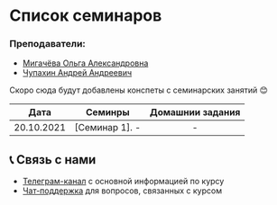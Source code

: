 # Список семинаров

### Преподаватели:
* [Мигачёва Ольга Александровна](https://teach-in.ru/lecturer/migacheva-oa)
* [Чупахин Андрей Андреевич](https://teach-in.ru/lecturer/chupahin-aa)

Скоро сюда будут добавлены конспеты с семинарских занятий 😊

|Дата| Семинры | Домашнии задания
|:----:|----|:----:|
| 20.10.2021 | [Семинар 1]. -| -|

## 📞 Связь с нами

* [Телеграм-канал](https://t.me/pythonmsu ) с основной информацией по курсу
* [Чат-поддержка](https://t.me/msupython) для вопросов, связанных с курсом